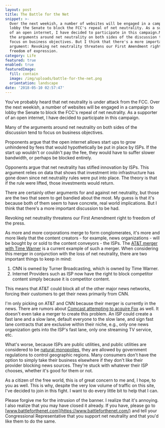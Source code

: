 ```yaml
---
layout: post
title: The Battle for the Net
snippet: >-
  Over the next weekish, a number of websites will be engaged in a campaign to
  lobby the Senate to block the FCC's repeal of net neutrality. As a supporter
  of an open internet, I have decided to participate in this campaign.Many of
  the arguments around net neutrality on both sides of the discussion tend to
  focus on business objectives. But I think that there's a more important
  argument: Revoking net neutrality threatens our First Amendment right to
  freedom of expression.
category: Life
featured: true
enabled: true
featuredImage:
  fill: contain
  image: /img/uploads/battle-for-the-net.png
  orientation: landscape
date: '2018-05-10 02:57:47'
---
```

You've probably heard that net neutrality is under attack from the FCC. Over the next weekish, a number of websites will be engaged in a campaign to lobby the Senate to block the FCC's repeal of net neutrality. As a supporter of an open internet, I have decided to participate in this campaign.

Many of the arguments around net neutrality on both sides of the discussion tend to focus on business objectives. 

Proponents argue that the open internet allows start ups to grow unhindered by fees that would hypothetically be put in place by ISPs. If the start up wouldn't or couldn't pay the fee, they would have to suffer slower bandwidth, or perhaps be blocked entirely. 

Opponents argue that net neutrality has stifled innovation by ISPs. This argument relies on data that shows that investment into infrastructure has gone down since net neutrality rules were put into place. The theory is that if the rule were lifted, those investments would return. 

There are certainly other arguments for and against net neutrality, but those are the two that seem to get bandied about the most.  My guess is that it's because both of them seem to have concrete, real world implications. But I think that there's a more important discussion to be had.

Revoking net neutrality threatens our First Amendment right to freedom of the press.  

As more and more corporations merge to form conglomerates, it's more and more likely that the content creators - for example, news organizations - will be bought by or sold to the content conveyors - the ISPs. The [AT&T merger with Time Warner](https://www.google.com/search?q=at%26t+time+warner&safe=off&source=lnms&tbm=nws&sa=X&ved=0ahUKEwiqrYvM-_vaAhXqzIMKHQgrA8IQ_AUICigB&biw=1920&bih=959) is a current example of such a merger. When considering this merger in conjunction with the loss of net neutrality, there are two important things to keep in mind:

1. CNN is owned by Turner Broadcasting, which is owned by Time Warner.
2. Internet Providers such as ISP now have the right to block competitor content simply because it is competitor content.

This means that AT&T could block all of the other major news networks, forcing their customers to get their news primarily from CNN.  

I'm only picking on AT&T and CNN because their merger is currently in the news. There are rumors about [Comcast attempting to acquire Fox](https://www.google.com/search?q=comcast+fox+merger&safe=off&rlz=1CASMAJ_enUS785US785&source=lnms&tbm=nws&sa=X&ved=0ahUKEwjiiubey_zaAhWHy4MKHTH6DdYQ_AUICigB&biw=1200&bih=624) as well. It doesn't even take a merger to create this problem. An ISP could create a fast lane and a slow lane, default everyone to the slow lane, and sign fast lane contracts that are exclusive within their niche, e.g., only one news organization gets into the ISP's fast lane, only one streaming TV service, etc.

What's worse, because ISPs are public utilities, and public utilities are considered to be [natural monopolies](https://en.wikipedia.org/wiki/Natural_monopoly), they are allowed by government regulations to control geographic regions. Many consumers don't have the option to simply take their business elsewhere if they don't like their provider blocking news sources.  They're stuck with whatever their ISP chooses, whether it's good for them or not.

As a citizen of the free world, this is of great concern to me and, I hope, to you as well. This is why, despite the very low volume of traffic on this site, I've decided to join in this fight. I want to do every little bit to help that I can. 

Please forgive me for the intrusion of the banner. I realize that it's annoying. I also realize that you may have closed it already. If you have, please go to [www.battleforthenet.com](https://www.battleforthenet.com/) and tell your Congressional Representative that you support net neutrality and that you'd like them to do the same.
